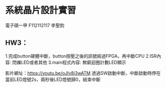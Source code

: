 # 系統晶片設計實習
電子碩一甲 F112112117 李聖鈞

## HW3：
1.完成button硬體中斷，button按壓之後的訊號經過FPGA，再中斷CPU
2.ISR內容: 閃爍LED或者其他
3.main程式內容: 無窮迴圈計數LED顯示

影片網址：https://youtu.be/oJIv8i3wATM
透過SW啟動中斷，中斷啟動時停在當前LED燈號2s，兩秒後LED燈號歸0，結束中斷

